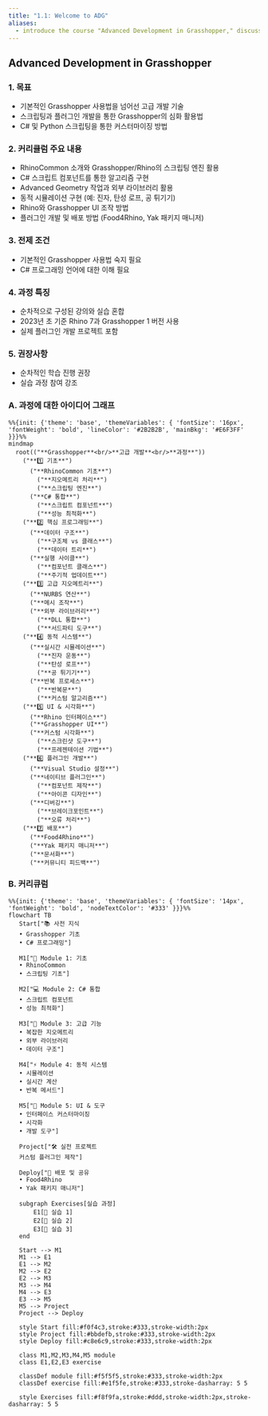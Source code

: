 ```yaml
---
title: "1.1: Welcome to ADG"
aliases:
  - introduce the course "Advanced Development in Grasshopper," discuss what we will learn, present prerequisites, and give you some advice on how to follow the course.
---
```

## Advanced Development in Grasshopper


### 1. 목표
- 기본적인 Grasshopper 사용법을 넘어선 고급 개발 기술
- 스크립팅과 플러그인 개발을 통한 Grasshopper의 심화 활용법
- C# 및 Python 스크립팅을 통한 커스터마이징 방법

### 2. 커리큘럼 주요 내용
- RhinoCommon 소개와 Grasshopper/Rhino의 스크립팅 엔진 활용
- C# 스크립트 컴포넌트를 통한 알고리즘 구현
- Advanced Geometry 작업과 외부 라이브러리 활용
- 동적 시뮬레이션 구현 (예: 진자, 탄성 로프, 공 튀기기)
- Rhino와 Grasshopper UI 조작 방법
- 플러그인 개발 및 배포 방법 (Food4Rhino, Yak 패키지 매니저)

### 3. 전제 조건
- 기본적인 Grasshopper 사용법 숙지 필요
- C# 프로그래밍 언어에 대한 이해 필요

### 4. 과정 특징
- 순차적으로 구성된 강의와 실습 혼합
- 2023년 초 기준 Rhino 7과 Grasshopper 1 버전 사용
- 실제 플러그인 개발 프로젝트 포함

### 5. 권장사항
- 순차적인 학습 진행 권장
- 실습 과정 참여 강조

### A. 과정에 대한 아이디어 그래프
```mermaid
%%{init: {'theme': 'base', 'themeVariables': { 'fontSize': '16px', 'fontWeight': 'bold', 'lineColor': '#2B2B2B', 'mainBkg': '#E6F3FF' }}}%%
mindmap
  root(("**Grasshopper**<br/>**고급 개발**<br/>**과정**"))
    ("**1️⃣ 기초**")
      ("**RhinoCommon 기초**")
        ("**지오메트리 처리**")
        ("**스크립팅 엔진**")
      ("**C# 통합**")
        ("**스크립트 컴포넌트**")
        ("**성능 최적화**")
    ("**2️⃣ 핵심 프로그래밍**")
      ("**데이터 구조**")
        ("**구조체 vs 클래스**")
        ("**데이터 트리**")
      ("**실행 사이클**")
        ("**컴포넌트 클래스**")
        ("**주기적 업데이트**")
    ("**3️⃣ 고급 지오메트리**")
      ("**NURBS 연산**")
      ("**메시 조작**")
      ("**외부 라이브러리**")
        ("**DLL 통합**")
        ("**서드파티 도구**")
    ("**4️⃣ 동적 시스템**")
      ("**실시간 시뮬레이션**")
        ("**진자 운동**")
        ("**탄성 로프**")
        ("**공 튀기기**")
      ("**반복 프로세스**")
        ("**반복문**")
        ("**커스텀 알고리즘**")
    ("**5️⃣ UI & 시각화**")
      ("**Rhino 인터페이스**")
      ("**Grasshopper UI**")
      ("**커스텀 시각화**")
        ("**스크린샷 도구**")
        ("**프레젠테이션 기법**")
    ("**6️⃣ 플러그인 개발**")
      ("**Visual Studio 설정**")
      ("**네이티브 플러그인**")
        ("**컴포넌트 제작**")
        ("**아이콘 디자인**")
      ("**디버깅**")
        ("**브레이크포인트**")
        ("**오류 처리**")
    ("**7️⃣ 배포**")
      ("**Food4Rhino**")
      ("**Yak 패키지 매니저**")
      ("**문서화**")
      ("**커뮤니티 피드백**")
```
### B. 커리큐럼
```mermaid
%%{init: {'theme': 'base', 'themeVariables': { 'fontSize': '14px', 'fontWeight': 'bold', 'nodeTextColor': '#333' }}}%%
flowchart TB
   Start["📚 사전 지식
   • Grasshopper 기초
   • C# 프로그래밍"]
   
   M1["🔰 Module 1: 기초
   • RhinoCommon
   • 스크립팅 기초"]
   
   M2["💻 Module 2: C# 통합
   • 스크립트 컴포넌트
   • 성능 최적화"]
   
   M3["🔧 Module 3: 고급 기능
   • 복잡한 지오메트리
   • 외부 라이브러리
   • 데이터 구조"]
   
   M4["⚡ Module 4: 동적 시스템
   • 시뮬레이션
   • 실시간 계산
   • 반복 메서드"]
   
   M5["🎨 Module 5: UI & 도구
   • 인터페이스 커스터마이징
   • 시각화
   • 개발 도구"]
   
   Project["🛠️ 실전 프로젝트
   커스텀 플러그인 제작"]
   
   Deploy["🚀 배포 및 공유
   • Food4Rhino
   • Yak 패키지 매니저"]

   subgraph Exercises[실습 과정]
       E1[💪 실습 1]
       E2[💪 실습 2]
       E3[💪 실습 3]
   end

   Start --> M1
   M1 --> E1
   E1 --> M2
   M2 --> E2
   E2 --> M3
   M3 --> M4
   M4 --> E3
   E3 --> M5
   M5 --> Project
   Project --> Deploy

   style Start fill:#f0f4c3,stroke:#333,stroke-width:2px
   style Project fill:#bbdefb,stroke:#333,stroke-width:2px
   style Deploy fill:#c8e6c9,stroke:#333,stroke-width:2px
   
   class M1,M2,M3,M4,M5 module
   class E1,E2,E3 exercise
   
   classDef module fill:#f5f5f5,stroke:#333,stroke-width:2px
   classDef exercise fill:#e1f5fe,stroke:#333,stroke-dasharray: 5 5

   style Exercises fill:#f8f9fa,stroke:#ddd,stroke-width:2px,stroke-dasharray: 5 5
```